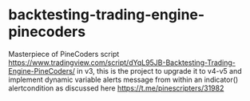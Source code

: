 # backtesting-trading-engine-pinecoders
Masterpiece of PineCoders script https://www.tradingview.com/script/dYqL95JB-Backtesting-Trading-Engine-PineCoders/ in v3, this is the project to upgrade it to v4-v5 and implement dynamic variable alerts message from within an indicator() alertcondition as discussed here https://t.me/pinescripters/31982
